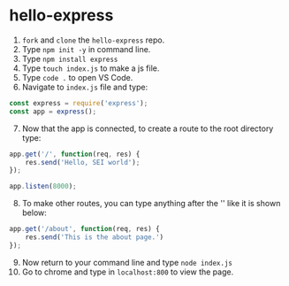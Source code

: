 <!-- When you're finished updating your node & express readme, copy-paste it into here for submission! -->
# hello-express

1. `fork` and `clone` the `hello-express` repo.
2. Type `npm init -y` in command line.
3. Type `npm install express`
4. Type `touch index.js` to make a js file.
5. Type `code .` to open VS Code.
6. Navigate to `index.js` file and type:
```js
const express = require('express');
const app = express();
```
7. Now that the app is connected, to create a route to the root directory type:
```js
app.get('/', function(req, res) {
    res.send('Hello, SEI world');
});

app.listen(8000);
```
8. To make other routes, you can type anything after the '\' like it is shown below:
```js
app.get('/about', function(req, res) {
    res.send('This is the about page.')
});
```
9. Now return to your command line and type `node index.js`
10. Go to chrome and type in `localhost:800` to view the page.